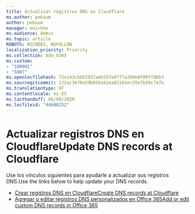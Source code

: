 ```yaml
---
title: Actualizar registros DNS en Cloudflare
ms.author: pebaum
author: pebaum
manager: mnirkhe
ms.audience: Admin
ms.topic: article
ROBOTS: NOINDEX, NOFOLLOW
localization_priority: Priority
ms.collection: Adm_O365
ms.custom:
- "100001"
- "5807"
ms.openlocfilehash: 73e143cbb62937ade55fe9f7fa260e0f897f8bb3
ms.sourcegitcommit: 122ac3670a59b056ab2ea82165ec55e7b19c747b
ms.translationtype: HT
ms.contentlocale: es-ES
ms.lasthandoff: 06/08/2020
ms.locfileid: "44608252"
---
```

# <a name="update-dns-records-at-cloudflare"></a><span data-ttu-id="16bd0-102">Actualizar registros DNS en Cloudflare</span><span class="sxs-lookup"><span data-stu-id="16bd0-102">Update DNS records at Cloudflare</span></span>

<span data-ttu-id="16bd0-103">Use los vínculos siguientes para ayudarle a actualizar sus registros DNS.</span><span class="sxs-lookup"><span data-stu-id="16bd0-103">Use the links below to help update your DNS records.</span></span>

- [<span data-ttu-id="16bd0-104">Crear registros DNS en Cloudflare</span><span class="sxs-lookup"><span data-stu-id="16bd0-104">Create DNS records at Cloudflare</span></span>](https://docs.microsoft.com/microsoft-365/admin/dns/create-dns-records-at-cloudflare?view=o365-worldwide)
- [<span data-ttu-id="16bd0-105">Agregar o editar registros DNS personalizados en Office 365</span><span class="sxs-lookup"><span data-stu-id="16bd0-105">Add or edit custom DNS records in Office 365</span></span>](https://docs.microsoft.com/microsoft-365/admin/setup/add-domain#add-or-edit-custom-dns-records)